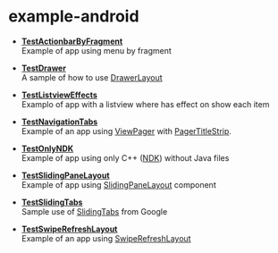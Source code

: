 example-android
===============
  - <b>[TestActionbarByFragment](https://github.com/S1lv10Fr4gn4n1/example-android/tree/master/TestActionbarByFragment)</b><br>
    Example of app using menu by fragment

  - <b>[TestDrawer](https://github.com/S1lv10Fr4gn4n1/example-android/tree/master/TestDrawer)</b><br>
    A sample of how to use [DrawerLayout](https://developer.android.com/reference/android/support/v4/widget/DrawerLayout.html)
  
  - <b>[TestListviewEffects](https://github.com/S1lv10Fr4gn4n1/example-android/tree/master/TestListviewEffects)</b><br>
    Examplo of app with a listview where has effect on show each item

  - <b>[TestNavigationTabs](https://github.com/S1lv10Fr4gn4n1/example-android/tree/master/TestNavigationTabs)</b><br>
    Example of an app using [ViewPager](http://developer.android.com/reference/android/support/v4/view/ViewPager.html) with [PagerTitleStrip](http://developer.android.com/reference/android/support/v4/view/PagerTitleStrip.html).
  
  - <b>[TestOnlyNDK](https://github.com/S1lv10Fr4gn4n1/example-android/tree/master/TestOnlyNDK)</b><br>
    Example of app using only C++ ([NDK](https://developer.android.com/tools/sdk/ndk/index.html)) without Java files 

  - <b>[TestSlidingPaneLayout](https://github.com/S1lv10Fr4gn4n1/example-android/tree/master/TestSlidingPaneLayout)</b><br>
    Example of app using [SlidingPaneLayout](https://developer.android.com/reference/android/support/v4/widget/SlidingPaneLayout.html) component

  - <b>[TestSlidingTabs](https://github.com/S1lv10Fr4gn4n1/example-android/tree/master/TestSlidingTabs)</b><br>
    Sample use of [SlidingTabs](https://developer.android.com/samples/SlidingTabsColors/index.html) from Google

  - <b>[TestSwipeRefreshLayout](https://github.com/S1lv10Fr4gn4n1/example-android/tree/master/TestSwipeRefreshLayout)</b><br>
    Example of an app using [SwipeRefreshLayout](http://developer.android.com/reference/android/support/v4/widget/SwipeRefreshLayout.html)
  
